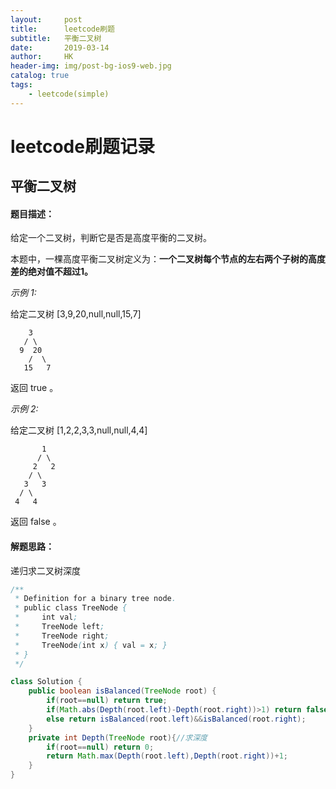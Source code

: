 ```yaml
---
layout:     post
title:      leetcode刷题
subtitle:   平衡二叉树
date:       2019-03-14
author:     HK
header-img: img/post-bg-ios9-web.jpg
catalog: true
tags:
    - leetcode(simple)
---
```

# leetcode刷题记录
## 平衡二叉树

#### 题目描述：
给定一个二叉树，判断它是否是高度平衡的二叉树。<br>

本题中，一棵高度平衡二叉树定义为：**一个二叉树每个节点的左右两个子树的高度差的绝对值不超过1。**<br>

*示例 1:*<br>

给定二叉树 [3,9,20,null,null,15,7]

        3
       / \
      9  20
        /  \
       15   7
返回 true 。

*示例 2:*<br>

给定二叉树 [1,2,2,3,3,null,null,4,4]

           1
          / \
         2   2
        / \
       3   3
      / \
     4   4
返回 false 。

#### 解题思路：
递归求二叉树深度
```java
/**
 * Definition for a binary tree node.
 * public class TreeNode {
 *     int val;
 *     TreeNode left;
 *     TreeNode right;
 *     TreeNode(int x) { val = x; }
 * }
 */

class Solution {
    public boolean isBalanced(TreeNode root) {
        if(root==null) return true;
        if(Math.abs(Depth(root.left)-Depth(root.right))>1) return false;
        else return isBalanced(root.left)&&isBalanced(root.right);
    } 
    private int Depth(TreeNode root){//求深度
        if(root==null) return 0;
        return Math.max(Depth(root.left),Depth(root.right))+1;
    }
}
```

